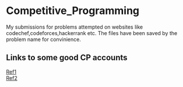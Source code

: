 # Competitive_Programming

My submissions for problems attempted on websites like codechef,codeforces,hackerrank etc. 
The files have been saved by the problem name for convinience. 


Links to some good CP accounts
------
[Ref1](https://github.com/Ashishgup1/Competitive-Coding)
<br/>
[Ref2](https://github.com/bqi343)


